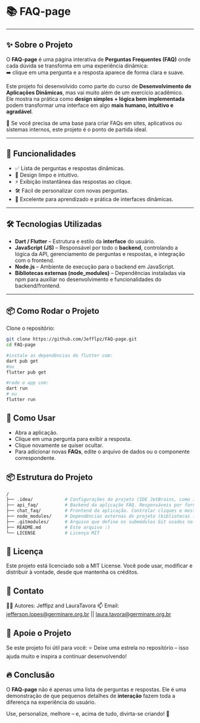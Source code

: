 # 📚 FAQ-page
---

## ✨ Sobre o Projeto

O **FAQ-page** é uma página interativa de **Perguntas Frequentes (FAQ)** onde cada dúvida se transforma em uma experiência dinâmica:  
➡️ clique em uma pergunta e a resposta aparece de forma clara e suave.  

Este projeto foi desenvolvido como parte do curso de **Desenvolvimento de Aplicações Dinâmicas**, mas vai muito além de um exercício acadêmico.  
Ele mostra na prática como **design simples + lógica bem implementada** podem transformar uma interface em algo **mais humano, intuitivo e agradável**.  

📌 Se você precisa de uma base para criar FAQs em sites, aplicativos ou sistemas internos, este projeto é o ponto de partida ideal.  

---

## 🚀 Funcionalidades

- ✅ Lista de perguntas e respostas dinâmicas.  
- 🎨 Design limpo e intuitivo.  
- ⚡ Exibição instantânea das respostas ao clique.  
- 🛠️ Fácil de personalizar com novas perguntas.  
- 📖 Excelente para aprendizado e prática de interfaces dinâmicas.  

---

## 🛠️ Tecnologias Utilizadas

- **Dart / Flutter** – Estrutura e estilo da **interface** do usuário.   
- **JavaScript (JS)** – Responsável por todo o **backend**, controlando a lógica da API, gerenciamento de perguntas e respostas, e integração com o frontend.  
- **Node.js** – Ambiente de execução para o backend em JavaScript.  
- **Bibliotecas externas (node_modules)** – Dependências instaladas via npm para auxiliar no desenvolvimento e funcionalidades do backend/frontend.
 

---

## 📦 Como Rodar o Projeto

Clone o repositório:

```bash
git clone https://github.com/Jefflpz/FAQ-page.git
cd FAQ-page

#instale as dependências do flutter com:
dart pub get
#ou
flutter pub get

#rode o app com:
dart run
# ou
flutter run
```

## 👀 Como Usar

- Abra a aplicação.
- Clique em uma pergunta para exibir a resposta.
- Clique novamente se quiser ocultar.
- Para adicionar novas **FAQs**, edite o arquivo de dados ou o componente correspondente.

## 📦 Estrutura do Projeto

```bash
/
├── .idea/            # Configurações do projeto (IDE JetBrains, como IntelliJ/Android Studio).
├── api_faq/          # Backend da aplicação FAQ. Responsáveis por fornecer as perguntas e respostas via API
├── chat_faq/         # Frontend da aplicação. Controlar cliques e mostrar as respostas ao usuário.
├── node_modules/     # Dependências externas do projeto (bibliotecas instaladas via npm).
├── .gitmodules/      # Arquivo que define os submódulos Git usados no projeto.
├── README.md         # Este arquivo :)
└── LICENSE           # Licença MIT
```

## 📜 Licença

Este projeto está licenciado sob a MIT License.
Você pode usar, modificar e distribuir à vontade, desde que mantenha os créditos.

## 💌 Contato

👨‍💻 Autores: Jefflpz and LauraTavora
📫 Email: jefferson.lopes@germinare.org.br || laura.tavora@germinare.org.br

## 🌟 Apoie o Projeto

Se este projeto foi útil para você:
⭐ Deixe uma estrela no repositório – isso ajuda muito e inspira a continuar desenvolvendo!

## 🔥 Conclusão

O **FAQ-page** não é apenas uma lista de perguntas e respostas.
Ele é uma demonstração de que pequenos detalhes de **interação** fazem toda a diferença na experiência do usuário.

Use, personalize, melhore – e, acima de tudo, divirta-se criando! 🚀
